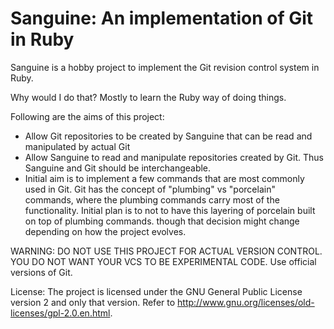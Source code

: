 # Sanguine: An implementation of Git in Ruby

Sanguine is a hobby project to implement the Git revision control system in Ruby.

Why would I do that? Mostly to learn the Ruby way of doing things. 

Following are the aims of this project:

* Allow Git repositories to be created by Sanguine that can be read and manipulated by actual Git
* Allow Sanguine to read and manipulate repositories created by Git. Thus Sanguine and Git should be interchangeable.
* Initial aim is to implement a few commands that are most commonly used in Git. Git has the concept of "plumbing" vs "porcelain" commands, where the plumbing commands carry most of the functionality. Initial plan is to not to have this layering of porcelain built on top of plumbing commands. though that decision might change depending on how the project evolves.

WARNING: DO NOT USE THIS PROJECT FOR ACTUAL VERSION CONTROL. YOU DO NOT WANT YOUR VCS TO BE EXPERIMENTAL CODE. Use official versions of Git.

License: The project is licensed under the GNU General Public License version 2 and only that version. Refer to http://www.gnu.org/licenses/old-licenses/gpl-2.0.en.html.


